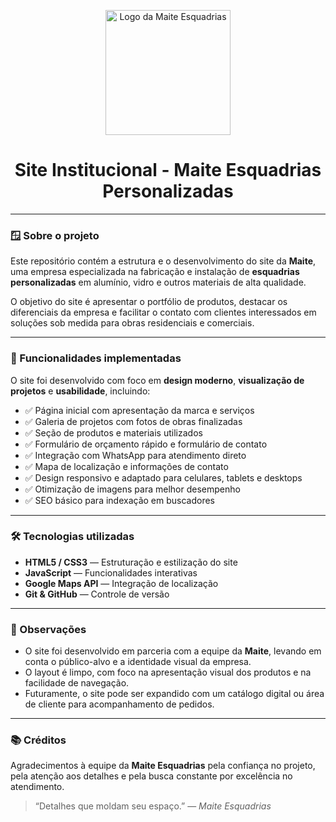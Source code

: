 <p align="center">
  <img src="images/ogo.webp" alt="Logo da Maite Esquadrias" width="200"/>
</p>

<h1 align="center">Site Institucional - Maite Esquadrias Personalizadas</h1>

---

### 🪟 Sobre o projeto

Este repositório contém a estrutura e o desenvolvimento do site da **Maite**, uma empresa especializada na fabricação e instalação de **esquadrias personalizadas** em alumínio, vidro e outros materiais de alta qualidade.

O objetivo do site é apresentar o portfólio de produtos, destacar os diferenciais da empresa e facilitar o contato com clientes interessados em soluções sob medida para obras residenciais e comerciais.

---

### 🌟 Funcionalidades implementadas

O site foi desenvolvido com foco em **design moderno**, **visualização de projetos** e **usabilidade**, incluindo:

- ✅ Página inicial com apresentação da marca e serviços
- ✅ Galeria de projetos com fotos de obras finalizadas
- ✅ Seção de produtos e materiais utilizados
- ✅ Formulário de orçamento rápido e formulário de contato
- ✅ Integração com WhatsApp para atendimento direto
- ✅ Mapa de localização e informações de contato
- ✅ Design responsivo e adaptado para celulares, tablets e desktops
- ✅ Otimização de imagens para melhor desempenho
- ✅ SEO básico para indexação em buscadores

---

### 🛠️ Tecnologias utilizadas

- **HTML5 / CSS3** — Estruturação e estilização do site
- **JavaScript** — Funcionalidades interativas
- **Google Maps API** — Integração de localização
- **Git & GitHub** — Controle de versão

---

### 📌 Observações

- O site foi desenvolvido em parceria com a equipe da **Maite**, levando em conta o público-alvo e a identidade visual da empresa.
- O layout é limpo, com foco na apresentação visual dos produtos e na facilidade de navegação.
- Futuramente, o site pode ser expandido com um catálogo digital ou área de cliente para acompanhamento de pedidos.

---

### 📚 Créditos

Agradecimentos à equipe da **Maite Esquadrias** pela confiança no projeto, pela atenção aos detalhes e pela busca constante por excelência no atendimento.

> “Detalhes que moldam seu espaço.” — *Maite Esquadrias*
